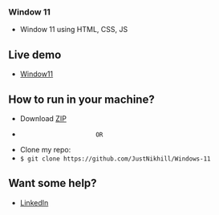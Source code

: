 ### Window 11
- Window 11 using HTML, CSS, JS 

## Live demo 
- [Window11](https://justnikhill.github.io/Window11.github.io/)

## How to run in your machine? 
- Download [ZIP](https://github.com/JustNikhill/Windows-11/archive/refs/heads/main.zip)
-                          OR
- Clone my repo:
- `$ git clone https://github.com/JustNikhill/Windows-11` 

## Want some help? 
- [LinkedIn](https://www.linkedin.com/in/nikhil-yadav-609435203/)

